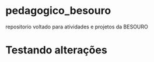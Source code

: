 # pedagogico_besouro
repositorio voltado para atividades e projetos da BESOURO

# Testando alterações 